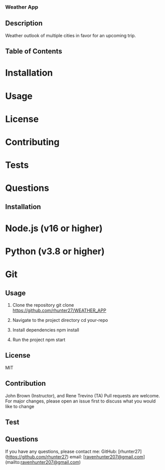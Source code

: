 ### Weather App


## Description

Weather outlook of multiple cities in favor for an upcoming trip.


## Table of Contents

# Installation
# Usage
# License
# Contributing
# Tests
# Questions

## Installation

# Node.js (v16 or higher)
# Python (v3.8 or higher)
# Git

## Usage

1. Clone the repository git clone https://github.com/rhunter27/WEATHER_APP

2. Navigate to the project directory cd your-repo

3. Install dependencies npm install

4. Run the project npm start


## License

MIT


## Contribution

John Brown (Instructor), and Rene Trevino (TA) Pull requests are welcome. For major changes, please open an issue first to discuss what you would like to change


## Test



## Questions

If you have any questions, please contact me: GitHub: [rhunter27] (https://github.com/rhunter27) email: [ravenhunter207@gmail.com] (mailto:ravenhunter207@gmail.com)
